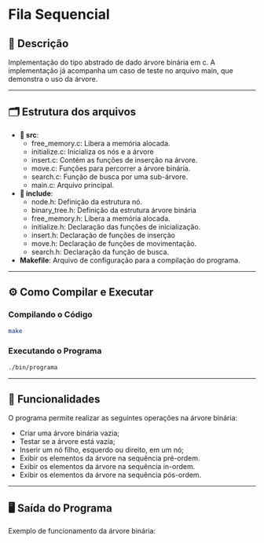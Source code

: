 # Fila Sequencial

## 📄 Descrição
Implementação do tipo abstrado de dado árvore binária em c. A implementação já acompanha um caso de teste no arquivo main, que demonstra o uso da árvore.

---

## 🗂️ Estrutura dos arquivos
- **📁 src**:
    - free_memory.c: Libera a memória alocada.
    - initialize.c: Inicializa os nós e a árvore
    - insert.c: Contém as funções de inserção na árvore.
    - move.c: Funções para percorrer a árvore binária.
    - search.c: Função de busca por uma sub-árvore.
    - main.c: Arquivo principal.
- **📁 include**:
    - node.h: Definição da estrutura nó.
    - binary_tree.h: Definição da estrutura árvore binária
    - free_memory.h: Libera a memória alocada.
    - initialize.h: Declaração das funções de inicialização.
    - insert.h: Declaração de funções de inserção
    - move.h: Declaração de funções de movimentação.
    - search.h: Declaração da função de busca.
- **Makefile**: Arquivo de configuração para a compilação do programa.

---

## ⚙️ Como Compilar e Executar

### Compilando o Código

```bash
make
```

### Executando o Programa

```bash
./bin/programa
```

---

## 🔧 Funcionalidades
O programa permite realizar as seguintes operações na árvore binária:
- Criar uma árvore binária vazia;
- Testar se a árvore está vazia;
- Inserir um nó filho, esquerdo ou direito, em um nó;
- Exibir os elementos da árvore na sequência pré-ordem.
- Exibir os elementos da árvore na sequência in-ordem.
- Exibir os elementos da árvore na sequência pós-ordem.

---

## 🖥️ Saída do Programa
Exemplo de funcionamento da árvore binária:

```


```